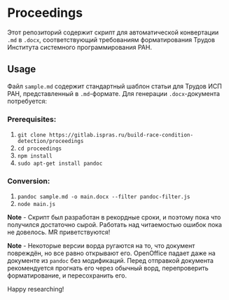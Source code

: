 # Proceedings

Этот репозиторий содержит скрипт для автоматической конвертации `.md` в `.docx`,
соответствующий требованиям форматирования Трудов Института системного
программирования РАН.

## Usage

Файл `sample.md` содержит стандартный шаблон статьи для Трудов ИСП РАН, 
представленный в `.md`-формате. Для генерации `.docx`-документа потребуется:

### Prerequisites:

1. `git clone https://gitlab.ispras.ru/build-race-condition-detection/proceedings`
2. `cd proceedings`
3. `npm install`
4. `sudo apt-get install pandoc`

### Conversion:

1. `pandoc sample.md -o main.docx --filter pandoc-filter.js`
2. `node main.js`

__Note__ - Скрипт был разработан в рекордные сроки, и поэтому пока что получился
достаточно сырой. Работать над читаемостью ошибок пока не довелось. MR приветствуются!

__Note__ - Некоторые версии ворда ругаются на то, что документ повреждён, но все равно
открывают его. OpenOffice падает даже на документе из `pandoc` без модификаций.
Перед отправкой документа рекомендуется прогнать его через обычный ворд, перепроверить
форматирование, и пересохранить его.

Happy researching!